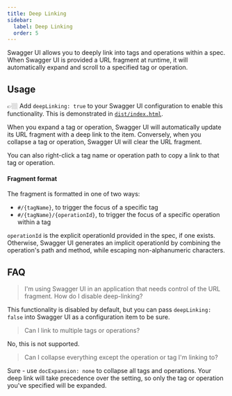 ```yaml
---
title: Deep Linking
sidebar:
  label: Deep Linking
  order: 5
---
```



Swagger UI allows you to deeply link into tags and operations within a spec. When Swagger UI is provided a URL fragment at runtime, it will automatically expand and scroll to a specified tag or operation.

## Usage

👉🏼 Add `deepLinking: true` to your Swagger UI configuration to enable this functionality. This is demonstrated in [`dist/index.html`](https://github.com/swagger-api/swagger-ui/blob/master/dist/index.html).

When you expand a tag or operation, Swagger UI will automatically update its URL fragment with a deep link to the item.
Conversely, when you collapse a tag or operation, Swagger UI will clear the URL fragment.

You can also right-click a tag name or operation path to copy a link to that tag or operation.

#### Fragment format

The fragment is formatted in one of two ways:

- `#/{tagName}`, to trigger the focus of a specific tag
- `#/{tagName}/{operationId}`, to trigger the focus of a specific operation within a tag

`operationId` is the explicit operationId provided in the spec, if one exists.
Otherwise, Swagger UI generates an implicit operationId by combining the operation's path and method, while escaping non-alphanumeric characters.

## FAQ

> I'm using Swagger UI in an application that needs control of the URL fragment. How do I disable deep-linking?

This functionality is disabled by default, but you can pass `deepLinking: false` into Swagger UI as a configuration item to be sure.

> Can I link to multiple tags or operations?

No, this is not supported.

> Can I collapse everything except the operation or tag I'm linking to?

Sure - use `docExpansion: none` to collapse all tags and operations. Your deep link will take precedence over the setting, so only the tag or operation you've specified will be expanded.
